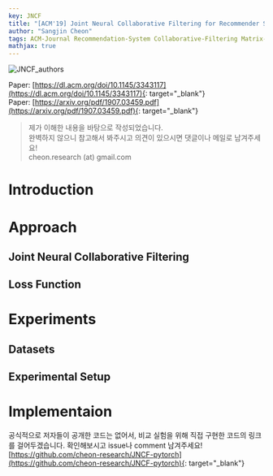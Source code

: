 ```yaml
---
key: JNCF
title: "[ACM'19] Joint Neural Collaborative Filtering for Recommender Systems"
author: "Sangjin Cheon"
tags: ACM-Journal Recommendation-System Collaborative-Filtering Matrix-Factorization Implicit-Feedback Explicit-Feedback
mathjax: true
---
```

  
![JNCF_authors](https://github.com/cheon-research/cheon-research.github.io/blob/master/assets/JNCF_authors.PNG?raw=true)  

Paper: [https://dl.acm.org/doi/10.1145/3343117](https://dl.acm.org/doi/10.1145/3343117){: target="_blank"}  
Paper: [https://arxiv.org/pdf/1907.03459.pdf](https://arxiv.org/pdf/1907.03459.pdf){: target="_blank"}  

>제가 이해한 내용을 바탕으로 작성되었습니다.  
>완벽하지 않으니 참고해서 봐주시고 의견이 있으시면 댓글이나 메일로 남겨주세요!  
>cheon.research (at) gmail.com  
  
   
# Introduction

# Approach
## Joint Neural Collaborative Filtering
## Loss Function

# Experiments
## Datasets
## Experimental Setup

# Implementaion
공식적으로 저자들이 공개한 코드는 없어서, 비교 실험을 위해 직접 구현한 코드의 링크를 걸어두겠습니다.
확인해보시고 issue나 comment 남겨주세요!
[https://github.com/cheon-research/JNCF-pytorch](https://github.com/cheon-research/JNCF-pytorch){: target="_blank"}  
